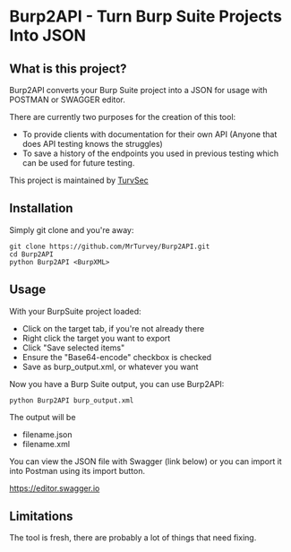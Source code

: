 # Burp2API - Turn Burp Suite Projects Into JSON
## What is this project? 

Burp2API converts your Burp Suite project into a JSON for usage with POSTMAN or SWAGGER editor.

There are currently two purposes for the creation of this tool:
- To provide clients with documentation for their own API (Anyone that does API testing knows the struggles)
- To save a history of the endpoints you used in previous testing which can be used for future testing.  

This project is maintained by [TurvSec](https://twitter.com/TurvSec)

## Installation
Simply git clone and you're away:
```
git clone https://github.com/MrTurvey/Burp2API.git
cd Burp2API
python Burp2API <BurpXML>
```

## Usage
With your BurpSuite project loaded:
- Click on the target tab, if you're not already there
- Right click the target you want to export
- Click "Save selected items"
- Ensure the "Base64-encode" checkbox is checked
- Save as burp_output.xml, or whatever you want

Now you have a Burp Suite output, you can use Burp2API: 

```
python Burp2API burp_output.xml
```
The output will be 

- filename.json
- filename.xml

You can view the JSON file with Swagger (link below) or you can import it into Postman using its import button.

https://editor.swagger.io

## Limitations 

The tool is fresh, there are probably a lot of things that need fixing.